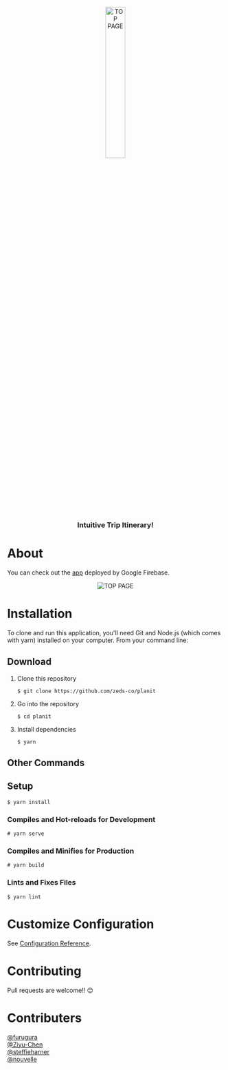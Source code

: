 <p align="center">
<img src="https://user-images.githubusercontent.com/5979966/69343372-e0972280-0cb0-11ea-9b23-c8640998ef56.png" width="30%" alt="TOP PAGE">
</p>
<h3 align="center">Intuitive Trip Itinerary!</h3>

# About

You can check out the [app](https://planit-e21d2.web.app/) deployed by Google Firebase.

<p align="center">
<img src="https://user-images.githubusercontent.com/5979966/69343621-4c798b00-0cb1-11ea-8219-b2b4afcb41bd.gif" alt="TOP PAGE">
</p>

# Installation

To clone and run this application, you'll need Git and Node.js (which comes with yarn) installed on your computer.
From your command line:

## Download

1. Clone this repository

   ```
   $ git clone https://github.com/zeds-co/planit
   ```

2. Go into the repository

   ```
   $ cd planit
   ```

3. Install dependencies
   ```
   $ yarn
   ```

## Other Commands

## Setup

```
$ yarn install
```

### Compiles and Hot-reloads for Development

```
# yarn serve
```

### Compiles and Minifies for Production

```
# yarn build
```

### Lints and Fixes Files

```
$ yarn lint
```

# Customize Configuration

See [Configuration Reference](https://cli.vuejs.org/config/).

# Contributing

Pull requests are welcome!! 😊

# Contributers

[@furugura](https://github.com/furugura)  
[@Ziyu-Chen](https://github.com/Ziyu-Chen)  
[@steffieharner](https://github.com/steffieharner)  
[@nouvelle](https://github.com/nouvelle)
